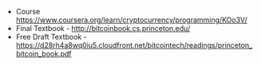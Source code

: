 * Course https://www.coursera.org/learn/cryptocurrency/programming/KOo3V/
* Final Textbook - http://bitcoinbook.cs.princeton.edu/
* Free Draft Textbook - https://d28rh4a8wq0iu5.cloudfront.net/bitcointech/readings/princeton_bitcoin_book.pdf

